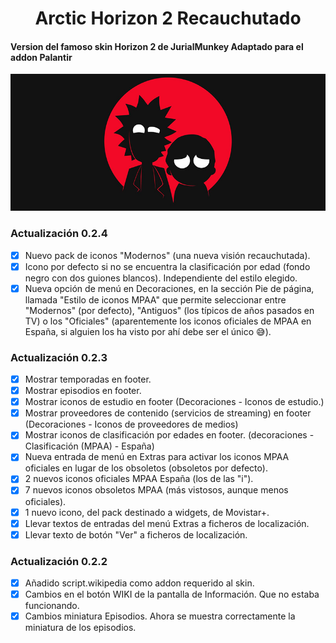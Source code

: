 <h1 align="center"> Arctic Horizon 2 Recauchutado </h1>
<h4>Version del famoso skin Horizon 2 de JurialMunkey Adaptado para el addon Palantir</h4>

![Arctic Horizon 2 Recauchutado de Joseska y Jon.](media/fanart2.jpg)

### Actualización 0.2.4
- [x] Nuevo pack de iconos "Modernos" (una nueva visión recauchutada).
- [x] Icono por defecto si no se encuentra la clasificación por edad (fondo negro con dos guiones blancos). Independiente del estilo elegido.
- [x] Nueva opción de menú en Decoraciones, en la sección Pie de página, llamada "Estilo de iconos MPAA" que permite seleccionar entre "Modernos" (por defecto), "Antiguos" (los típicos de años pasados en TV) o los "Oficiales" (aparentemente los iconos oficiales de MPAA en España, si alguien los ha visto por ahí debe ser el único 😅).

### Actualización 0.2.3
- [x] Mostrar temporadas en footer.
- [x] Mostrar episodios en footer.
- [x] Mostrar iconos de estudio en footer (Decoraciones  - Iconos de estudio.)
- [x] Mostrar proveedores de contenido (servicios de streaming) en footer (Decoraciones  - Iconos de proveedores de medios)
- [x] Mostrar iconos de clasificación por edades en footer. (decoraciones - Clasificación (MPAA) - España)
- [x] Nueva entrada de menú en Extras para activar los iconos MPAA oficiales en lugar de los obsoletos (obsoletos por defecto).
- [x] 2 nuevos iconos oficiales MPAA España (los de las "i").
- [x] 7 nuevos iconos obsoletos MPAA (más vistosos, aunque menos oficiales).
- [x] 1 nuevo icono, del pack destinado a widgets, de Movistar+.
- [x] Llevar textos de entradas del menú Extras a ficheros de localización.
- [x] Llevar texto de botón "Ver" a ficheros de localización.

### Actualización 0.2.2
- [x] Añadido script.wikipedia como addon requerido al skin.
- [x] Cambios en el botón WIKI de la pantalla de Información. Que no estaba funcionando.
- [x] Cambios miniatura Episodios. Ahora se muestra correctamente la miniatura de los episodios.
